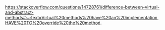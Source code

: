 

https://stackoverflow.com/questions/14728761/difference-between-virtual-and-abstract-methods#:~:text=Virtual%20methods%20have%20an%20implementation,HAVE%20TO%20override%20the%20method.

